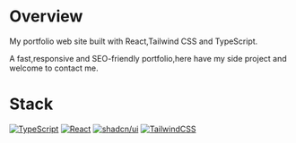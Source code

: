 # Overview

My portfolio web site built with React,Tailwind CSS and TypeScript.

A fast,responsive and SEO-friendly portfolio,here have my side project and welcome to contact me.

# Stack

[![TypeScript](https://img.shields.io/badge/TypeScript-3178C6?logo=typescript&logoColor=white&style=for-the-badge)](https://www.typescriptlang.org/)
[![React](https://img.shields.io/badge/React-61DAFB?logo=react&logoColor=black&style=for-the-badge)](https://react.dev/)
[![shadcn/ui](https://img.shields.io/badge/shadcn%2Fui-000?logo=shadcnui&logoColor=fff&style=for-the-badge)](https://ui.shadcn.com/)
[![TailwindCSS](https://img.shields.io/badge/Tailwind_CSS-grey?style=for-the-badge&logo=tailwind-css&logoColor=38B2AC)](https://tailwindcss.com/)
